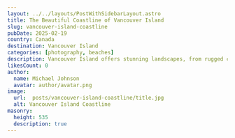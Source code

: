```yaml
---
layout: ../../layouts/PostWithSidebarLayout.astro
title: The Beautiful Coastline of Vancouver Island
slug: vancouver-island-coastline
pubDate: 2025-02-19
country: Canada
destination: Vancouver Island
categories: [photography, beaches]
description: Vancouver Island offers stunning landscapes, from rugged coastlines and pristine beaches to lush forests. Whether you're into whale watching, kayaking, or hiking through its national parks, this island is an adventurer’s dream. Its charming towns, wildlife encounters, and natural beauty make it a top destination for those seeking tranquility or a thrill.
likesCount: 0
author:
  name: Michael Johnson
  avatar: author/avatar.png
image:
  url:  posts/vancouver-island-coastline/title.jpg
  alt: Vancouver Island Coastline
masonry:
  height: 535
  description: true
---
```

